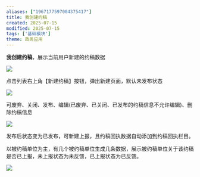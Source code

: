 ```yaml
---
aliases: ["1967177597004375417"]
title: 我创建约稿
created: 2025-07-15
modified: 2025-07-15
tags: ['基础模块']
theme: 政务应用
---
```


**我创建约稿**，展示当前用户新建的约稿数据

![](a038736a1dd37e88bcf20b2a12372444.jpg)

点击列表右上角【新建约稿】按钮，弹出新建页面，默认未发布状态

![](1acd075a6fd505da89e5e75f6deae6ad.jpg)

可废弃、关闭、发布、编辑(已废弃、已关闭、已发布的约稿信息不允许编辑)、删除约稿信息

![](b7c8d601b68e94e6d8c868cd32c6d7c6.jpg)

发布后状态变为已发布，可新建上报，且约稿回执数据自动添加到约稿回执栏目。

以被约稿单位为主，有几个被约稿单位生成几条数据，展示被约稿单位关于该约稿是否已上报，未上报状态为未反馈，已上报状态为已反馈。

![](fc3b97e9a7b235bddb8fa16ae897bf90.jpg)
